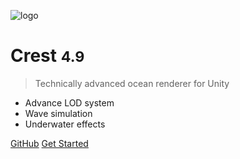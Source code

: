 <!-- _coverpage.md -->

![logo](https://raw.githubusercontent.com/wave-harmonic/crest/master/logo/crest-oceanrender-logotype1.png)

# Crest <small>4.9</small>

> Technically advanced ocean renderer for Unity

- Advance LOD system
- Wave simulation
- Underwater effects

[GitHub](https://github.com/wave-harmonic/crest)
[Get Started](README.md)
